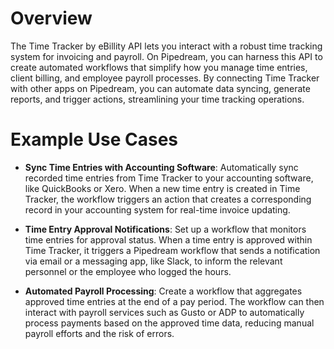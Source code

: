 # Overview

The Time Tracker by eBillity API lets you interact with a robust time tracking system for invoicing and payroll. On Pipedream, you can harness this API to create automated workflows that simplify how you manage time entries, client billing, and employee payroll processes. By connecting Time Tracker with other apps on Pipedream, you can automate data syncing, generate reports, and trigger actions, streamlining your time tracking operations.

# Example Use Cases

- **Sync Time Entries with Accounting Software**: Automatically sync recorded time entries from Time Tracker to your accounting software, like QuickBooks or Xero. When a new time entry is created in Time Tracker, the workflow triggers an action that creates a corresponding record in your accounting system for real-time invoice updating.

- **Time Entry Approval Notifications**: Set up a workflow that monitors time entries for approval status. When a time entry is approved within Time Tracker, it triggers a Pipedream workflow that sends a notification via email or a messaging app, like Slack, to inform the relevant personnel or the employee who logged the hours.

- **Automated Payroll Processing**: Create a workflow that aggregates approved time entries at the end of a pay period. The workflow can then interact with payroll services such as Gusto or ADP to automatically process payments based on the approved time data, reducing manual payroll efforts and the risk of errors.
